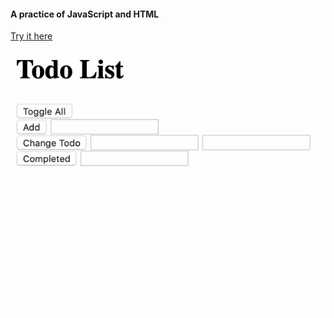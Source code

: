 #### A practice of JavaScript and HTML
<a href="https://airbaggie.github.io/todo-list/">Try it here</a>

![game-demo](https://github.com/aiRbAggiE/todo-list/blob/master/demo.gif)
